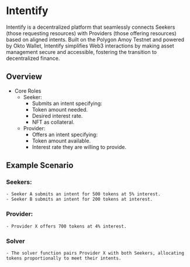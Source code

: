 # Intentify

Intentify is a decentralized platform that seamlessly connects Seekers (those requesting resources) with Providers (those offering resources) based on aligned intents. 
Built on the Polygon Amoy Testnet and powered by Okto Wallet, Intentify simplifies Web3 interactions by making asset management secure and accessible, fostering the transition to decentralized finance.

## Overview
- Core Roles
    - Seeker:
        - Submits an intent specifying:
        - Token amount needed.
        - Desired interest rate.
        - NFT as collateral.
    - Provider:
        - Offers an intent specifying:
        - Token amount available.
        - Interest rate they are willing to provide.

## Example Scenario
### Seekers:
    - Seeker A submits an intent for 500 tokens at 5% interest.
    - Seeker B submits an intent for 200 tokens at interest.

### Provider:
    - Provider X offers 700 tokens at 4% interest.

### Solver
    - The solver function pairs Provider X with both Seekers, allocating tokens proportionally to meet their intents.   
